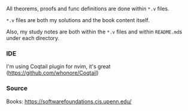 All theorems, proofs and func definitions are done within `*.v` files.

`*.v` files are both my solutions and the book content itself.

Also, my study notes are both within the `*.v` files and within `README.md`s under
each directory.

### IDE

I'm using Coqtail plugin for nvim, it's great (https://github.com/whonore/Coqtail)

### Source

Books: https://softwarefoundations.cis.upenn.edu/
